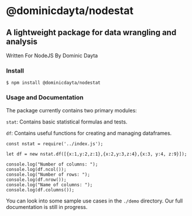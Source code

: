 # @dominicdayta/nodestat
## A lightweight package for data wrangling and analysis

Written For NodeJS By Dominic Dayta

### Install
```
$ npm install @dominicdayta/nodestat
```

### Usage and Documentation

The package currently contains two primary modules:

`stat`: Contains basic statistical formulas and tests.

`df`: Contains useful functions for creating and managing dataframes.

```
const nstat = require('../index.js');

let df = new nstat.df([{x:1,y:2,z:1},{x:2,y:3,z:4},{x:3, y:4, z:9}]);

console.log("Number of columns: ");
console.log(df.ncol());
console.log("Number of rows: ");
console.log(df.nrow());
console.log("Name of columns: ");
console.log(df.columns());
```

You can look into some sample use cases in the `./demo` directory. Our full documentation is still in progress.